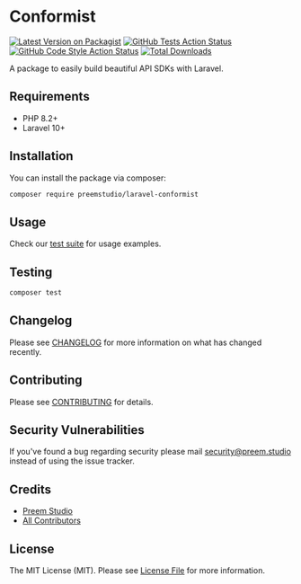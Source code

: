 # Conformist

[![Latest Version on Packagist](https://img.shields.io/packagist/v/preemstudio/laravel-conformist.svg?style=flat-square)](https://packagist.org/packages/preemstudio/laravel-conformist)
[![GitHub Tests Action Status](https://img.shields.io/github/actions/workflow/status/preemstudio/laravel-conformist/run-tests.yml?branch=main&label=tests&style=flat-square)](https://github.com/preemstudio/laravel-conformist/actions?query=workflow%3Arun-tests+branch%3Amain)
[![GitHub Code Style Action Status](https://img.shields.io/github/actions/workflow/status/preemstudio/laravel-conformist/fix-php-code-style-issues.yml?branch=main&label=code%20style&style=flat-square)](https://github.com/preemstudio/laravel-conformist/actions?query=workflow%3A"Fix+PHP+code+style+issues"+branch%3Amain)
[![Total Downloads](https://img.shields.io/packagist/dt/preemstudio/laravel-conformist.svg?style=flat-square)](https://packagist.org/packages/preemstudio/laravel-conformist)

A package to easily build beautiful API SDKs with Laravel.

## Requirements

- PHP 8.2+
- Laravel 10+

## Installation

You can install the package via composer:

```bash
composer require preemstudio/laravel-conformist
```

## Usage

Check our [test suite](/tests) for usage examples.

## Testing

```bash
composer test
```

## Changelog

Please see [CHANGELOG](CHANGELOG.md) for more information on what has changed recently.

## Contributing

Please see [CONTRIBUTING](CONTRIBUTING.md) for details.

## Security Vulnerabilities

If you've found a bug regarding security please mail [security@preem.studio](mailto:security@preem.studio) instead of using the issue tracker.

## Credits

- [Preem Studio](https://github.com/PreemStudio)
- [All Contributors](../../contributors)

## License

The MIT License (MIT). Please see [License File](LICENSE.md) for more information.
